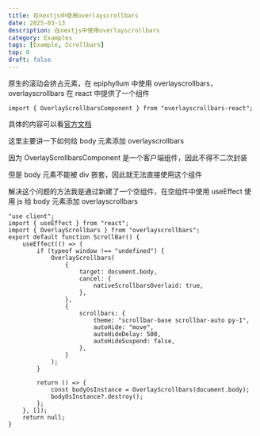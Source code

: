 ```yaml
---
title: 在nextjs中使用overlayscrollbars
date: 2025-03-13
description: 在nextjs中使用overlayscrollbars
category: Examples
tags: [Example, Scrollbars]
top: 0
draft: false
---
```


原生的滚动会挤占元素，在 epiphyllum 中使用 overlayscrollbars， overlayscrollbars 在 react 中提供了一个组件

```
import { OverlayScrollbarsComponent } from "overlayscrollbars-react";
```

具体的内容可以看[官方文档](https://github.com/KingSora/OverlayScrollbars/tree/master/packages/overlayscrollbars-react)

这里主要讲一下如何给 body 元素添加 overlayscrollbars

因为 OverlayScrollbarsComponent 是一个客户端组件，因此不得不二次封装

但是 body 元素不能被 div 嵌套，因此就无法直接使用这个组件

解决这个问题的方法我是通过新建了一个空组件，在空组件中使用 useEffect 使用 js 给 body 元素添加 overlayscrollbars

```tsx
"use client";
import { useEffect } from "react";
import { OverlayScrollbars } from "overlayscrollbars";
export default function ScrollBar() {
    useEffect(() => {
        if (typeof window !== "undefined") {
            OverlayScrollbars(
                {
                    target: document.body,
                    cancel: {
                        nativeScrollbarsOverlaid: true,
                    },
                },
                {
                    scrollbars: {
                        theme: "scrollbar-base scrollbar-auto py-1",
                        autoHide: "move",
                        autoHideDelay: 500,
                        autoHideSuspend: false,
                    },
                }
            );
        }

        return () => {
            const bodyOsInstance = OverlayScrollbars(document.body);
            bodyOsInstance?.destroy();
        };
    }, []);
    return null;
}
```
